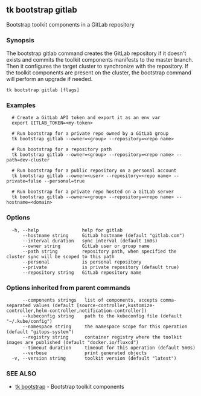 ## tk bootstrap gitlab

Bootstrap toolkit components in a GitLab repository

### Synopsis

The bootstrap gitlab command creates the GitLab repository if it doesn't exists and
commits the toolkit components manifests to the master branch.
Then it configures the target cluster to synchronize with the repository.
If the toolkit components are present on the cluster,
the bootstrap command will perform an upgrade if needed.

```
tk bootstrap gitlab [flags]
```

### Examples

```
  # Create a GitLab API token and export it as an env var
  export GITLAB_TOKEN=<my-token>

  # Run bootstrap for a private repo owned by a GitLab group
  tk bootstrap gitlab --owner=<group> --repository=<repo name>

  # Run bootstrap for a repository path
  tk bootstrap gitlab --owner=<group> --repository=<repo name> --path=dev-cluster

  # Run bootstrap for a public repository on a personal account
  tk bootstrap gitlab --owner=<user> --repository=<repo name> --private=false --personal=true 

  # Run bootstrap for a private repo hosted on a GitLab server 
  tk bootstrap gitlab --owner=<group> --repository=<repo name> --hostname=<domain>

```

### Options

```
  -h, --help                help for gitlab
      --hostname string     GitLab hostname (default "gitlab.com")
      --interval duration   sync interval (default 1m0s)
      --owner string        GitLab user or group name
      --path string         repository path, when specified the cluster sync will be scoped to this path
      --personal            is personal repository
      --private             is private repository (default true)
      --repository string   GitLab repository name
```

### Options inherited from parent commands

```
      --components strings   list of components, accepts comma-separated values (default [source-controller,kustomize-controller,helm-controller,notification-controller])
      --kubeconfig string    path to the kubeconfig file (default "~/.kube/config")
      --namespace string     the namespace scope for this operation (default "gitops-system")
      --registry string      container registry where the toolkit images are published (default "docker.io/fluxcd")
      --timeout duration     timeout for this operation (default 5m0s)
      --verbose              print generated objects
  -v, --version string       toolkit version (default "latest")
```

### SEE ALSO

* [tk bootstrap](tk_bootstrap.md)	 - Bootstrap toolkit components

